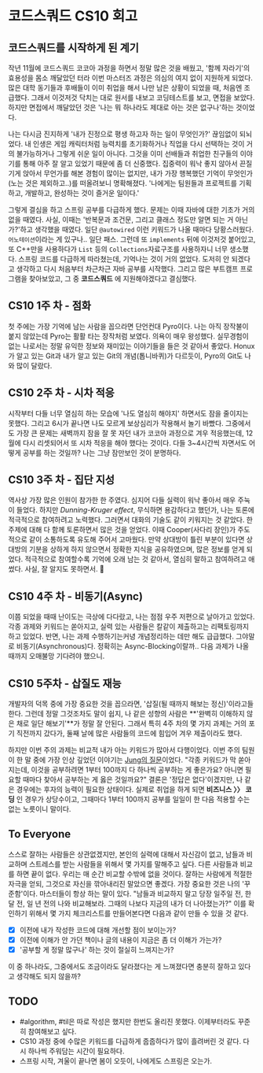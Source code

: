 # 코드스쿼드 CS10 회고

## 코드스쿼드를 시작하게 된 계기

작년 11월에 코드스쿼드 코코아 과정을 하면서 정말 많은 것을 배웠고, '함께 자라기'의 효용성을 몸소 깨달았던 터라 이번 마스터즈 과정은 의심의 여지 없이 지원하게 되었다. 많은 대학 동기들과 후배들이 이미 취업을 해서 나만 남은 상황이 되었을 때, 처음엔 조급했다. 그래서 이것저것 닥치는 대로 원서를 내보고 코딩테스트를 보고, 면접을 보았다. 하지만 면접에서 깨달았던 것은 '나는 뭐 하나라도 제대로 아는 것은 없구나'하는 것이었다.

나는 다시금 진지하게 '내가 진정으로 평생 하고자 하는 일이 무엇인가?' 끊임없이 되뇌었다. 내 인생은 게임 캐릭터처럼 능력치를 초기화하거나 직업을 다시 선택하는 것이 거의 불가능하거나 그렇게 쉬운 일이 아니다. 그것을 이미 선배들과 취업한 친구들의 이야기를 통해 아주 잘 알고 있었기 때문에 좀 더 신중했다. 집중력이 워낙 좋지 않아서 끈질기게 앉아서 무언가를 해본 경험이 많이는 없지만, 내가 가장 행복했던 기억이 무엇인가(노는 것은 제외하고..)를 떠올려보니 명확해졌다. '나에게는 팀원들과 프로젝트를 기획하고, 개발하고, 완성하는 것이 즐거운 일이다.'

그렇게 결심을 하고 스프링 공부를 다급하게 했다. 문제는 이때 자바에 대한 기초가 거의 없을 때였다. 사실, 이때는 '반복문과 조건문, 그리고 클래스 정도만 알면 되는 거 아닌가?'하고 생각했을 때였다. 일단 `@autowired` 이런 키워드가 나올 때마다 당황스러웠다. `어노테이션`이라는 게 있구나.. 일단 패스. 그런데 또 `implements` 뒤에 이것저것 붙어있고, 또 C++만을 사용하다가 `List` 등의 `Collections`자료구조를 사용하자니 너무 생소했다. 스프링 코드를 다급하게 따라쳤는데, 기억나는 것이 거의 없었다. 도저히 안 되겠다고 생각하고 다시 처음부터 차근차근 자바 공부를 시작했다. 그리고 많은 부트캠프 프로그램을 찾아보았고, 그 중 **코드스쿼드** 에 지원해야겠다고 결심했다.

## CS10 1주 차 - 점화

첫 주에는 가장 기억에 남는 사람을 꼽으라면 단언컨대 Pyro이다. 나는 아직 장작불이 붙지 않았는데 Pyro는 활활 타는 장작처럼 보였다. 의욕이 매우 왕성했다. 실무경험이 없는 나로서는 정말 유익한 정보와 재미있는 이야기들을 들은 것 같아서 좋았다. Honux가 알고 있는 Git과 내가 알고 있는 Git의 개념(톱니바퀴)가 다르듯이, Pyro의 Git도 나와 많이 달랐다.

## CS10 2주 차 - 시차 적응

시작부터 다들 너무 열심히 하는 모습에 '나도 열심히 해야지' 하면서도 잠을 줄이지는 못했다.  그리고 6시가 끝나면 나도 모르게 보상심리가 작용해서 놀기 바빴다. 그중에서도 가장 큰 문제는 새벽까지 잠을 잘 못 자던 내가 코코아 과정으로 겨우 적응했는데, 12월에 다시 리셋되어서 또 시차 적응을 해야 했다는 것이다. 다들 3~4시간씩 자면서도 어떻게 공부를 하는 것일까? 나는 그냥 잠만보인 것이 분명하다.

## CS10 3주 차 - 집단 지성

역사상 가장 많은 인원이 참가한 한 주였다. 심지어 다들 실력이 워낙 좋아서 매우 주눅이 들었다. 하지만 _Dunning-Kruger effect_, 무식하면 용감하다고 했던가, 나는 토론에 적극적으로 참여하려고 노력했다. 그러면서 대화의 기술도 같이 키워지는 것 같았다. 한 주제에 대해 다 함께 토론하면서 많은 것을 얻었다. 이때 Cooper(사다리 장인)가 주도적으로 같이 소통하도록 유도해 주어서 고마웠다. 만약 상대방이 틀린 부분이 있다면 상대방의 기분을 상하게 하지 않으면서 정확한 지식을 공유하였으며, 많은 정보를 얻게 되었다. 적극적으로 참여할수록 기억에 오래 남는 것 같아서, 열심히 말하고 참여하려고 애썼다. 사실, 잘 알지도 못하면서. 🥲

## CS10 4주 차 - 비동기(Async)

이쯤 되었을 때때 난이도는 극상에 다다랐고, 나는 점점 우주 저편으로 날아가고 있었다. 각종 과제와 키워드는 쏟아지고, 실력 있는 사람들은 칼같이 제출하고는 리팩토링까지 하고 있었다. 반면, 나는 과제 수행하기는커녕 개념정리하는 데만 해도 급급했다. 그야말로 비동기(Asynchronous)다. 정확히는 Async-Blocking이랄까.. 다음 과제가 나올 때까지 오매불망 기다려야 했으니.

## CS10 5주차 - 삽질도 재능

개발자의 덕목 중에 가장 중요한 것을 꼽으라면, '삽질(될 때까지 해보는 정신)'이라고들 한다. 그런데 정말 그것조차도 말이 쉽지, 나 같은 성향의 사람은 **'완벽히 이해하지 않은 채로 일단 해보기'**가 정말 잘 안된다. 그래서 특히 4주 차의 몇 가지 과제는 거의 포기 직전까지 갔다가, 둘째 날에 많은 사람들의 코드에 힘입어 겨우 제출이라도 했다.

하지만 이번 주의 과제는 비교적 내가 아는 키워드가 많아서 다행이었다. 이번 주의 팀원이 한 말 중에 가장 인상 깊었던 이야기는 [Jung의 질문](https://polynomeer.github.io/TIL/2021-TIL/2021-02-TIL/%EA%B0%9C%EB%B0%9C%EC%9E%90%EC%9D%98_%ED%95%99%EC%8A%B5%EC%9C%A0%ED%98%95.html)이었다. "각종 키워드가 막 쏟아지는데, 이것을 공부하려면 1부터 100까지 다 하나씩 공부하는 게 좋은가요? 아니면 필요할 때마다 찾아서 공부하는 게 옳은 것일까요?" 결론은 '정답은 없다'이겠지만, 나 같은 경우에는 후자의 능력이 필요한 상태이다. 실제로 취업을 하게 되면 **비즈니스 〉〉 코딩** 인 경우가 상당수이고, 그때마다 1부터 100까지 공부를 일일이 한 다음 적용할 수는 없는 노릇이니 말이다.

## To Everyone

스스로 잘하는 사람들은 상관없겠지만, 본인의 실력에 대해서 자신감이 없고, 남들과 비교하며 스트레스를 받는 사람들을 위해서 몇 가지를 말해주고 싶다. 다른 사람들과 비교를 하면 끝이 없다. 우리는 매 순간 비교할 수밖에 없을 것이다. 잘하는 사람에게 적절한 자극을 얻되, 그것으로 자신을 깎아내리진 말았으면 좋겠다. 가장 중요한 것은 나의 '꾸준함'이다. 마스터들이 항상 하는 말이 있다. "남들과 비교하지 말고 당장 일주일 전, 한 달 전, 일 년 전의 나와 비교해보라. 그때의 나보다 지금의 내가 더 나아졌는가?" 이를 확인하기 위해서 몇 가지 체크리스트를 만들어본다면 다음과 같이 만들 수 있을 것 같다.

- [x] 이전에 내가 작성한 코드에 대해 개선할 점이 보이는가?
- [x] 이전에 이해가 안 가던 책이나 글의 내용이 지금은 좀 더 이해가 가는가?
- [x] '공부할 게 정말 많구나' 하는 것이 절실히 느껴지는가?

이 중 하나라도, 그중에서도 조금이라도 달라졌다는 게 느껴졌다면 충분히 잘하고 있다고 생각해도 되지 않을까?

## TODO

- #algorithm, #til은 따로 작성은 했지만 한번도 올리진 못했다. 이제부터라도 꾸준히 참여해보고 싶다.
- CS10 과정 중에 수많은 키워드를 다급하게 줍줍하다가 많이 흘려버린 것 같다. 다시 하나씩 주워담는 시간이 필요하다.
- 스프링 시작, 겨울이 끝나면 봄이 오듯이, 나에게도 스프링은 오는가.
